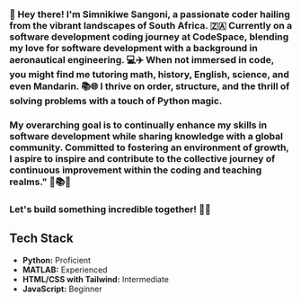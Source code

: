 ### 👋 Hey there! I'm Simnikiwe Sangoni, a passionate coder hailing from the vibrant landscapes of South Africa. 🇿🇦 Currently on a software development coding journey at CodeSpace, blending my love for software development with a background in aeronautical engineering. 💻✈️ When not immersed in code, you might find me tutoring math, history, English, science, and even Mandarin. 📚🌐 I thrive on order, structure, and the thrill of solving problems with a touch of Python magic. 

### My overarching goal is to continually enhance my skills in software development while sharing knowledge with a global community. Committed to fostering an environment of growth, I aspire to inspire and contribute to the collective journey of continuous improvement within the coding and teaching realms." 🌱📚💡

### Let's build something incredible together! 🚀✨


## Tech Stack

- **Python:** Proficient
- **MATLAB:** Experienced
- **HTML/CSS with Tailwind:** Intermediate
- **JavaScript:** Beginner


<!--
**SimSangoni/SimSangoni** is a ✨ _special_ ✨ repository because its `README.md` (this file) appears on your GitHub profile.

Here are some ideas to get you started:

- 🔭 I’m currently working on ...
- 🌱 I’m currently learning ...
- 👯 I’m looking to collaborate on ...
- 🤔 I’m looking for help with ...
- 💬 Ask me about ...
- 📫 How to reach me: ...
- 😄 Pronouns: ...
- ⚡ Fun fact: ...

-->
